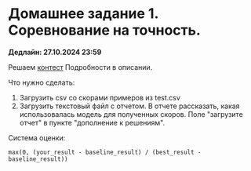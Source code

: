Домашнее задание 1. Соревнование на точность.
========

**Дедлайн: 27.10.2024 23:59**

Решаем [контест](https://cups.online/ru/contests/recommend_services_2024)
Подробности в описании.

Что нужно сделать:
1) Загрузить csv со скорами примеров из test.csv
2) Загрузить текстовый файл с отчетом. В отчете рассказать, какая использовалась модель для полученных скоров.
   Поле "загрузите отчет" в пункте "дополнение к решениям".

Система оценки:
```
max(0, (your_result - baseline_result) / (best_result - baseline_result))
```